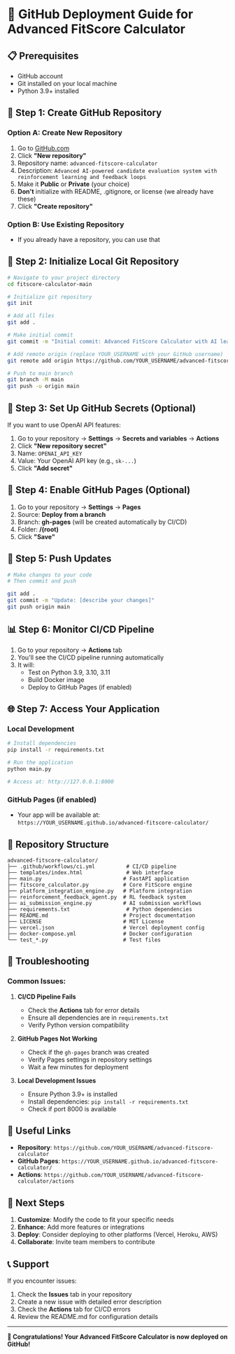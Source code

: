 # 🚀 GitHub Deployment Guide for Advanced FitScore Calculator

## 📋 **Prerequisites**
- GitHub account
- Git installed on your local machine
- Python 3.9+ installed

## 🔧 **Step 1: Create GitHub Repository**

### **Option A: Create New Repository**
1. Go to [GitHub.com](https://github.com)
2. Click **"New repository"**
3. Repository name: `advanced-fitscore-calculator`
4. Description: `Advanced AI-powered candidate evaluation system with reinforcement learning and feedback loops`
5. Make it **Public** or **Private** (your choice)
6. **Don't** initialize with README, .gitignore, or license (we already have these)
7. Click **"Create repository"**

### **Option B: Use Existing Repository**
- If you already have a repository, you can use that

## 📁 **Step 2: Initialize Local Git Repository**

```bash
# Navigate to your project directory
cd fitscore-calculator-main

# Initialize git repository
git init

# Add all files
git add .

# Make initial commit
git commit -m "Initial commit: Advanced FitScore Calculator with AI learning capabilities"

# Add remote origin (replace YOUR_USERNAME with your GitHub username)
git remote add origin https://github.com/YOUR_USERNAME/advanced-fitscore-calculator.git

# Push to main branch
git branch -M main
git push -u origin main
```

## 🔑 **Step 3: Set Up GitHub Secrets (Optional)**

If you want to use OpenAI API features:

1. Go to your repository → **Settings** → **Secrets and variables** → **Actions**
2. Click **"New repository secret"**
3. Name: `OPENAI_API_KEY`
4. Value: Your OpenAI API key (e.g., `sk-...`)
5. Click **"Add secret"**

## 🚀 **Step 4: Enable GitHub Pages (Optional)**

1. Go to your repository → **Settings** → **Pages**
2. Source: **Deploy from a branch**
3. Branch: **gh-pages** (will be created automatically by CI/CD)
4. Folder: **/(root)**
5. Click **"Save"**

## 🔄 **Step 5: Push Updates**

```bash
# Make changes to your code
# Then commit and push

git add .
git commit -m "Update: [describe your changes]"
git push origin main
```

## 📊 **Step 6: Monitor CI/CD Pipeline**

1. Go to your repository → **Actions** tab
2. You'll see the CI/CD pipeline running automatically
3. It will:
   - Test on Python 3.9, 3.10, 3.11
   - Build Docker image
   - Deploy to GitHub Pages (if enabled)

## 🌐 **Step 7: Access Your Application**

### **Local Development**
```bash
# Install dependencies
pip install -r requirements.txt

# Run the application
python main.py

# Access at: http://127.0.0.1:8000
```

### **GitHub Pages (if enabled)**
- Your app will be available at: `https://YOUR_USERNAME.github.io/advanced-fitscore-calculator/`

## 📁 **Repository Structure**
```
advanced-fitscore-calculator/
├── .github/workflows/ci.yml          # CI/CD pipeline
├── templates/index.html              # Web interface
├── main.py                          # FastAPI application
├── fitscore_calculator.py           # Core FitScore engine
├── platform_integration_engine.py   # Platform integration
├── reinforcement_feedback_agent.py  # RL feedback system
├── ai_submission_engine.py          # AI submission workflows
├── requirements.txt                  # Python dependencies
├── README.md                        # Project documentation
├── LICENSE                          # MIT License
├── vercel.json                      # Vercel deployment config
├── docker-compose.yml               # Docker configuration
└── test_*.py                        # Test files
```

## 🐛 **Troubleshooting**

### **Common Issues:**

1. **CI/CD Pipeline Fails**
   - Check the **Actions** tab for error details
   - Ensure all dependencies are in `requirements.txt`
   - Verify Python version compatibility

2. **GitHub Pages Not Working**
   - Check if the `gh-pages` branch was created
   - Verify Pages settings in repository settings
   - Wait a few minutes for deployment

3. **Local Development Issues**
   - Ensure Python 3.9+ is installed
   - Install dependencies: `pip install -r requirements.txt`
   - Check if port 8000 is available

## 🔗 **Useful Links**

- **Repository**: `https://github.com/YOUR_USERNAME/advanced-fitscore-calculator`
- **GitHub Pages**: `https://YOUR_USERNAME.github.io/advanced-fitscore-calculator/`
- **Actions**: `https://github.com/YOUR_USERNAME/advanced-fitscore-calculator/actions`

## 🎯 **Next Steps**

1. **Customize**: Modify the code to fit your specific needs
2. **Enhance**: Add more features or integrations
3. **Deploy**: Consider deploying to other platforms (Vercel, Heroku, AWS)
4. **Collaborate**: Invite team members to contribute

## 📞 **Support**

If you encounter issues:
1. Check the **Issues** tab in your repository
2. Create a new issue with detailed error description
3. Check the **Actions** tab for CI/CD errors
4. Review the README.md for configuration details

---

**🎉 Congratulations! Your Advanced FitScore Calculator is now deployed on GitHub!** 